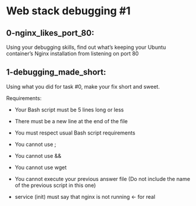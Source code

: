 # Web stack debugging #1

## 0-nginx_likes_port_80:

Using your debugging skills, find out what’s keeping your Ubuntu container’s Nginx installation from listening on port 80

## 1-debugging_made_short:

Using what you did for task #0, make your fix short and sweet.

Requirements:

- Your Bash script must be 5 lines long or less

- There must be a new line at the end of the file

- You must respect usual Bash script requirements

- You cannot use ;

- You cannot use &&

- You cannot use wget

- You cannot execute your previous answer file (Do not include the name of the previous script in this one)

- service (init) must say that nginx is not running ← for real
